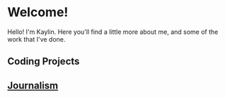# Welcome!

Hello! I'm Kaylin. Here you'll find a little more about me, and some of the work that I've done.

<h2>Coding Projects<h2>

<h2><a href="JOURNALISM">Journalism</a><h2>

